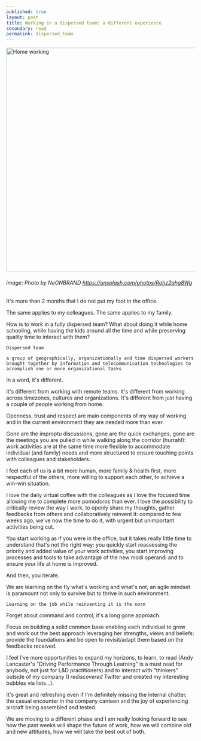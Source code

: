 ```yaml
---
published: true
layout: post
title: Working in a dispersed team: a different experience
secondary: read
permalink: dispersed_team
---
```


<img src="https://images.unsplash.com/photo-1524783091248-e1ea991d104f?ixlib=rb-1.2.1&ixid=eyJhcHBfaWQiOjEyMDd9&auto=format&fit=crop&w=750&q=80" alt="Home working" width="600"/>

###### image: Photo by NeONBRAND https://unsplash.com/photos/Rohz2qhg8Wg

It's more than 2 months that I do not put my foot in the office.

The same applies to my colleagues. The same applies to my family.

How is to work in a fully dispersed team? What about doing it while home schooling, while having the kids around all the time and while preserving quality time to interact with them?


    Dispersed team

    a group of geographically, organizationally and time dispersed workers brought together by information and telecommunication technologies to accomplish one or more organizational tasks


In a word, it's different.

It's different from working with remote teams. It's different from working across timezones, cultures and organizations. It's different from just having a couple of people working from home.

Openness, trust and respect are main components of my way of working and in the current environment they are needed more than ever.

Gone are the improptu discussions, gone are the quick exchanges, gone are the meetings you are pulled in while walking along the corridor (hurrah!): work activities are at the same time more flexible to accommodate individual (and family) needs and more structured to ensure touching points with colleagues and stakeholders. 

I feel each of us is a bit more human, more family & health first, more respectful of the others, more willing to support each other, to achieve a win-win situation.

I love the daily virtual coffee with the colleagues as I love the focused time allowing me to complete more pomodoros than ever. I love the possibility to critically review the way I work, to openly share my thoughts, gather feedbacks from others and collaboratively reinvent it: compared to few weeks ago, we've now the time to do it, with urgent but unimportant activities being cut.

You start working as if you were in the office, but it takes really little time to understand that's not the right way: you quickly start reassessing the priority and added value of your work activities, you start improving processes and tools to take advantage of the new modi operandi and to ensure your life at home is improved. 

And then, you iterate. 

We are learning on the fly what's working and what's not, an agile mindset is paramount not only to survive but to thrive in such environment. 

    Learning on the job while reinventing it is the norm

Forget about command and control, it's a long gone approach. 

Focus on building a solid common base enabling each individual to grow and work out the best approach leveraging her strengths, views and beliefs: provide the foundations and be open to revisit/adapt them based on the feedbacks received.

I feel I've more opportunities to expand my horizons, to learn, to read (Andy Lancaster's "Driving Performance Through Learning" is a must read for anybody, not just for L&D practitioners) and to interact with "thinkers" outside of my company (I *rediscovered* Twitter and created my interesting bubbles via lists...).

It's great and refreshing even if I'm definitely missing the internal chatter, the casual encounter in the company canteen and the joy of experiencing aircraft being assembled and tested.

We are moving to a different phase and I am really looking forward to see how the past weeks will shape the future of work, how we will combine old and new attitudes, how we will take the best out of both.